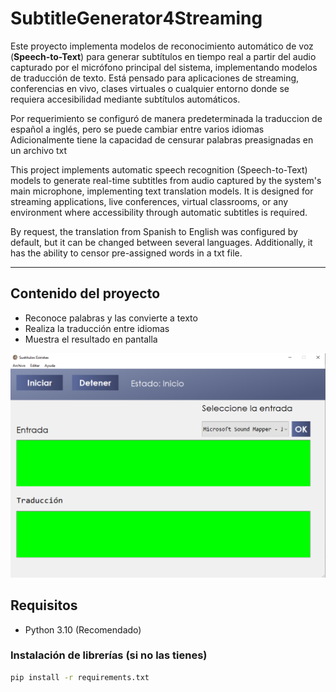 # SubtitleGenerator4Streaming

Este proyecto implementa modelos de reconocimiento automático de voz (**Speech-to-Text**) para generar subtítulos en tiempo real a partir del audio capturado por el micrófono principal del sistema, implementando modelos de traducción de texto. Está pensado para aplicaciones de streaming, conferencias en vivo, clases virtuales o cualquier entorno donde se requiera accesibilidad mediante subtítulos automáticos.

Por requerimiento se configuró de manera predeterminada la traduccion de español a inglés, pero se puede cambiar entre varios idiomas
Adicionalmente tiene la capacidad de censurar palabras preasignadas en un archivo txt

This project implements automatic speech recognition (Speech-to-Text) models to generate real-time subtitles from audio captured by the system's main microphone, implementing text translation models. It is designed for streaming applications, live conferences, virtual classrooms, or any environment where accessibility through automatic subtitles is required.

By request, the translation from Spanish to English was configured by default, but it can be changed between several languages.
Additionally, it has the ability to censor pre-assigned words in a txt file.

---

##  Contenido del proyecto

- Reconoce palabras y las convierte a texto
- Realiza la traducción entre idiomas
- Muestra el resultado en pantalla

![Interfaz principal](img/ui.png)

## Requisitos

- Python 3.10 (Recomendado)

### Instalación de librerías (si no las tienes)

```bash
pip install -r requirements.txt
